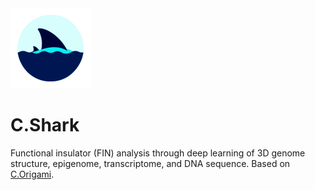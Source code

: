 <img src="images/icon.png" alt="SCORE logo" width="128"/>

# C.Shark
Functional insulator (FIN) analysis through deep learning of 3D genome structure, epigenome, transcriptome, and DNA sequence. Based on [C.Origami](https://github.com/tanjimin/C.Origami).
